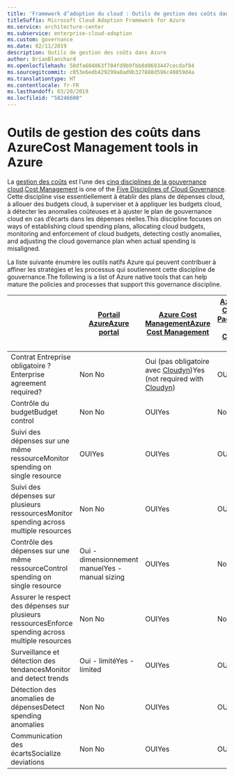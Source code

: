 ```yaml
---
title: 'Framework d’adoption du cloud : Outils de gestion des coûts dans Azure'
titleSuffix: Microsoft Cloud Adoption Framework for Azure
ms.service: architecture-center
ms.subservice: enterprise-cloud-adoption
ms.custom: governance
ms.date: 02/11/2019
description: Outils de gestion des coûts dans Azure
author: BrianBlanchard
ms.openlocfilehash: 58dfa604863f704fd9b9fbb8d0693447cecdaf84
ms.sourcegitcommit: c053e6edb429299a0ad9b327888d596c48859d4a
ms.translationtype: HT
ms.contentlocale: fr-FR
ms.lasthandoff: 03/20/2019
ms.locfileid: "58246600"
---
```

# <a name="cost-management-tools-in-azure"></a><span data-ttu-id="faa98-103">Outils de gestion des coûts dans Azure</span><span class="sxs-lookup"><span data-stu-id="faa98-103">Cost Management tools in Azure</span></span>

<span data-ttu-id="faa98-104">La [gestion des coûts](overview.md) est l’une des [cinq disciplines de la gouvernance cloud](../governance-disciplines.md).</span><span class="sxs-lookup"><span data-stu-id="faa98-104">[Cost Management](overview.md) is one of the [Five Disciplines of Cloud Governance](../governance-disciplines.md).</span></span> <span data-ttu-id="faa98-105">Cette discipline vise essentiellement à établir des plans de dépenses cloud, à allouer des budgets cloud, à superviser et à appliquer les budgets cloud, à détecter les anomalies coûteuses et à ajuster le plan de gouvernance cloud en cas d’écarts dans les dépenses réelles.</span><span class="sxs-lookup"><span data-stu-id="faa98-105">This discipline focuses on ways of establishing cloud spending plans, allocating cloud budgets, monitoring and enforcement of cloud budgets, detecting costly anomalies, and adjusting the cloud governance plan when actual spending is misaligned.</span></span>

<span data-ttu-id="faa98-106">La liste suivante énumère les outils natifs Azure qui peuvent contribuer à affiner les stratégies et les processus qui soutiennent cette discipline de gouvernance.</span><span class="sxs-lookup"><span data-stu-id="faa98-106">The following is a list of Azure native tools that can help mature the policies and processes that support this governance discipline.</span></span>

|  | [<span data-ttu-id="faa98-107">Portail Azure</span><span class="sxs-lookup"><span data-stu-id="faa98-107">Azure portal</span></span>](https://azure.microsoft.com/features/azure-portal/)  | [<span data-ttu-id="faa98-108">Azure Cost Management</span><span class="sxs-lookup"><span data-stu-id="faa98-108">Azure Cost Management</span></span>](/azure/cost-management/overview-cost-mgt)  | [<span data-ttu-id="faa98-109">Azure EA Content Pack</span><span class="sxs-lookup"><span data-stu-id="faa98-109">Azure EA Content Pack</span></span>](/power-bi/service-connect-to-azure-enterprise)  | [<span data-ttu-id="faa98-110">Azure Policy</span><span class="sxs-lookup"><span data-stu-id="faa98-110">Azure Policy</span></span>](/azure/governance/policy/overview) |
|---------|---------|---------|---------|---------|
|<span data-ttu-id="faa98-111">Contrat Entreprise obligatoire ?</span><span class="sxs-lookup"><span data-stu-id="faa98-111">Enterprise agreement required?</span></span>     | <span data-ttu-id="faa98-112">Non </span><span class="sxs-lookup"><span data-stu-id="faa98-112">No</span></span>         | <span data-ttu-id="faa98-113">Oui (pas obligatoire avec [Cloudyn](/azure/cost-management/overview))</span><span class="sxs-lookup"><span data-stu-id="faa98-113">Yes (not required with [Cloudyn](/azure/cost-management/overview))</span></span>         | <span data-ttu-id="faa98-114">OUI</span><span class="sxs-lookup"><span data-stu-id="faa98-114">Yes</span></span>         | <span data-ttu-id="faa98-115">Non </span><span class="sxs-lookup"><span data-stu-id="faa98-115">No</span></span>         |
|<span data-ttu-id="faa98-116">Contrôle du budget</span><span class="sxs-lookup"><span data-stu-id="faa98-116">Budget control</span></span>     | <span data-ttu-id="faa98-117">Non </span><span class="sxs-lookup"><span data-stu-id="faa98-117">No</span></span>         | <span data-ttu-id="faa98-118">OUI</span><span class="sxs-lookup"><span data-stu-id="faa98-118">Yes</span></span>         | <span data-ttu-id="faa98-119">Non </span><span class="sxs-lookup"><span data-stu-id="faa98-119">No</span></span>         | <span data-ttu-id="faa98-120">OUI</span><span class="sxs-lookup"><span data-stu-id="faa98-120">Yes</span></span>         |
|<span data-ttu-id="faa98-121">Suivi des dépenses sur une même ressource</span><span class="sxs-lookup"><span data-stu-id="faa98-121">Monitor spending on single resource</span></span>    | <span data-ttu-id="faa98-122">OUI</span><span class="sxs-lookup"><span data-stu-id="faa98-122">Yes</span></span>         | <span data-ttu-id="faa98-123">OUI</span><span class="sxs-lookup"><span data-stu-id="faa98-123">Yes</span></span>         | <span data-ttu-id="faa98-124">OUI</span><span class="sxs-lookup"><span data-stu-id="faa98-124">Yes</span></span>         | <span data-ttu-id="faa98-125">Non </span><span class="sxs-lookup"><span data-stu-id="faa98-125">No</span></span>         |
|<span data-ttu-id="faa98-126">Suivi des dépenses sur plusieurs ressources</span><span class="sxs-lookup"><span data-stu-id="faa98-126">Monitor spending across multiple resources</span></span>    | <span data-ttu-id="faa98-127">Non </span><span class="sxs-lookup"><span data-stu-id="faa98-127">No</span></span>         | <span data-ttu-id="faa98-128">OUI</span><span class="sxs-lookup"><span data-stu-id="faa98-128">Yes</span></span>        | <span data-ttu-id="faa98-129">OUI</span><span class="sxs-lookup"><span data-stu-id="faa98-129">Yes</span></span>         | <span data-ttu-id="faa98-130">Non </span><span class="sxs-lookup"><span data-stu-id="faa98-130">No</span></span>         |
|<span data-ttu-id="faa98-131">Contrôle des dépenses sur une même ressource</span><span class="sxs-lookup"><span data-stu-id="faa98-131">Control spending on single resource</span></span>     | <span data-ttu-id="faa98-132">Oui - dimensionnement manuel</span><span class="sxs-lookup"><span data-stu-id="faa98-132">Yes - manual sizing</span></span>         | <span data-ttu-id="faa98-133">OUI</span><span class="sxs-lookup"><span data-stu-id="faa98-133">Yes</span></span>         | <span data-ttu-id="faa98-134">Non </span><span class="sxs-lookup"><span data-stu-id="faa98-134">No</span></span>         | <span data-ttu-id="faa98-135">OUI</span><span class="sxs-lookup"><span data-stu-id="faa98-135">Yes</span></span>         |
|<span data-ttu-id="faa98-136">Assurer le respect des dépenses sur plusieurs ressources</span><span class="sxs-lookup"><span data-stu-id="faa98-136">Enforce spending across multiple resources</span></span>    | <span data-ttu-id="faa98-137">Non </span><span class="sxs-lookup"><span data-stu-id="faa98-137">No</span></span>         | <span data-ttu-id="faa98-138">OUI</span><span class="sxs-lookup"><span data-stu-id="faa98-138">Yes</span></span>         | <span data-ttu-id="faa98-139">Non </span><span class="sxs-lookup"><span data-stu-id="faa98-139">No</span></span>         | <span data-ttu-id="faa98-140">OUI</span><span class="sxs-lookup"><span data-stu-id="faa98-140">Yes</span></span>         |
|<span data-ttu-id="faa98-141">Surveillance et détection des tendances</span><span class="sxs-lookup"><span data-stu-id="faa98-141">Monitor and detect trends</span></span>     | <span data-ttu-id="faa98-142">Oui - limité</span><span class="sxs-lookup"><span data-stu-id="faa98-142">Yes - limited</span></span>         | <span data-ttu-id="faa98-143">OUI</span><span class="sxs-lookup"><span data-stu-id="faa98-143">Yes</span></span>        | <span data-ttu-id="faa98-144">OUI</span><span class="sxs-lookup"><span data-stu-id="faa98-144">Yes</span></span>         | <span data-ttu-id="faa98-145">Non </span><span class="sxs-lookup"><span data-stu-id="faa98-145">No</span></span>         |
|<span data-ttu-id="faa98-146">Détection des anomalies de dépenses</span><span class="sxs-lookup"><span data-stu-id="faa98-146">Detect spending anomalies</span></span>     | <span data-ttu-id="faa98-147">Non </span><span class="sxs-lookup"><span data-stu-id="faa98-147">No</span></span>         | <span data-ttu-id="faa98-148">OUI</span><span class="sxs-lookup"><span data-stu-id="faa98-148">Yes</span></span>        | <span data-ttu-id="faa98-149">OUI</span><span class="sxs-lookup"><span data-stu-id="faa98-149">Yes</span></span>         | <span data-ttu-id="faa98-150">Non </span><span class="sxs-lookup"><span data-stu-id="faa98-150">No</span></span>        |
|<span data-ttu-id="faa98-151">Communication des écarts</span><span class="sxs-lookup"><span data-stu-id="faa98-151">Socialize deviations</span></span>     | <span data-ttu-id="faa98-152">Non </span><span class="sxs-lookup"><span data-stu-id="faa98-152">No</span></span>        | <span data-ttu-id="faa98-153">OUI</span><span class="sxs-lookup"><span data-stu-id="faa98-153">Yes</span></span>        | <span data-ttu-id="faa98-154">OUI</span><span class="sxs-lookup"><span data-stu-id="faa98-154">Yes</span></span>        | <span data-ttu-id="faa98-155">Non </span><span class="sxs-lookup"><span data-stu-id="faa98-155">No</span></span>        |
